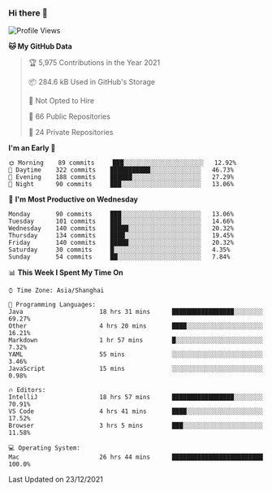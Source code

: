 ### Hi there 👋

<!--
**qbosen/qbosen** is a ✨ _special_ ✨ repository because its `README.md` (this file) appears on your GitHub profile.

Here are some ideas to get you started:

- 🔭 I’m currently working on ...
- 🌱 I’m currently learning ...
- 👯 I’m looking to collaborate on ...
- 🤔 I’m looking for help with ...
- 💬 Ask me about ...
- 📫 How to reach me: ...
- 😄 Pronouns: ...
- ⚡ Fun fact: ...
-->

<!--START_SECTION:waka-->
![Profile Views](http://img.shields.io/badge/Profile%20Views-3-blue)

**🐱 My GitHub Data** 

> 🏆 5,975 Contributions in the Year 2021
 > 
> 📦 284.6 kB Used in GitHub's Storage 
 > 
> 🚫 Not Opted to Hire
 > 
> 📜 66 Public Repositories 
 > 
> 🔑 24 Private Repositories  
 > 
**I'm an Early 🐤** 

```text
🌞 Morning    89 commits     ███░░░░░░░░░░░░░░░░░░░░░░   12.92% 
🌆 Daytime    322 commits    ███████████░░░░░░░░░░░░░░   46.73% 
🌃 Evening    188 commits    ██████░░░░░░░░░░░░░░░░░░░   27.29% 
🌙 Night      90 commits     ███░░░░░░░░░░░░░░░░░░░░░░   13.06%

```
📅 **I'm Most Productive on Wednesday** 

```text
Monday       90 commits     ███░░░░░░░░░░░░░░░░░░░░░░   13.06% 
Tuesday      101 commits    ███░░░░░░░░░░░░░░░░░░░░░░   14.66% 
Wednesday    140 commits    █████░░░░░░░░░░░░░░░░░░░░   20.32% 
Thursday     134 commits    ████░░░░░░░░░░░░░░░░░░░░░   19.45% 
Friday       140 commits    █████░░░░░░░░░░░░░░░░░░░░   20.32% 
Saturday     30 commits     █░░░░░░░░░░░░░░░░░░░░░░░░   4.35% 
Sunday       54 commits     ██░░░░░░░░░░░░░░░░░░░░░░░   7.84%

```


📊 **This Week I Spent My Time On** 

```text
⌚︎ Time Zone: Asia/Shanghai

💬 Programming Languages: 
Java                     18 hrs 31 mins      █████████████████░░░░░░░░   69.27% 
Other                    4 hrs 20 mins       ████░░░░░░░░░░░░░░░░░░░░░   16.21% 
Markdown                 1 hr 57 mins        █░░░░░░░░░░░░░░░░░░░░░░░░   7.32% 
YAML                     55 mins             ░░░░░░░░░░░░░░░░░░░░░░░░░   3.46% 
JavaScript               15 mins             ░░░░░░░░░░░░░░░░░░░░░░░░░   0.98%

🔥 Editors: 
IntelliJ                 18 hrs 57 mins      █████████████████░░░░░░░░   70.91% 
VS Code                  4 hrs 41 mins       ████░░░░░░░░░░░░░░░░░░░░░   17.52% 
Browser                  3 hrs 5 mins        ███░░░░░░░░░░░░░░░░░░░░░░   11.58%

💻 Operating System: 
Mac                      26 hrs 44 mins      █████████████████████████   100.0%

```


 Last Updated on 23/12/2021
<!--END_SECTION:waka-->
